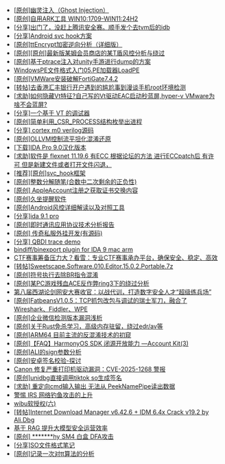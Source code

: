 + [[原创]幽灵注入（Ghost Injection）](https://bbs.kanxue.com/thread-286307.htm)
+ [[原创]自用ARK工具 WIN10:1709-WIN11:24H2](https://bbs.kanxue.com/thread-286026.htm)
+ [[分享]出门了，没赶上腾讯安全赛。顺手发个去tvm后的idb](https://bbs.kanxue.com/thread-286260.htm)
+ [[分享]Android svc hook方案](https://bbs.kanxue.com/thread-286308.htm)
+ [[原创]ttEncrypt加密逆向分析（详细版）](https://bbs.kanxue.com/thread-286273.htm)
+ [[原创][原创]最新版某姆会员商店的某T盾风控分析与绕过](https://bbs.kanxue.com/thread-286243.htm)
+ [[原创]基于ptrace注入对unity手游进行dump的方案](https://bbs.kanxue.com/thread-286222.htm)
+ [WindowsPE文件格式入门05.PE加载器LoadPE](https://bbs.kanxue.com/thread-286329.htm)
+ [[原创]VMWare安装破解FortiGate7.4.2](https://bbs.kanxue.com/thread-284794.htm)
+ [[转帖]去香港汇丰银行开户遇到的尴尬事到漫谈手机root环境检测](https://bbs.kanxue.com/thread-285754.htm)
+ [[求助]如何隐藏Vt特征?自己写的Vt驱动EAC启动秒蓝屏,hyper-v VMware为啥不会蓝屏?](https://bbs.kanxue.com/thread-274444.htm)
+ [[分享]一个基于 VT 的调试器](https://bbs.kanxue.com/thread-286110.htm)
+ [[原创]简单利用_CSR_PROCESS结构枚举出进程](https://bbs.kanxue.com/thread-286312.htm)
+ [[分享] cortex m0  verilog源码](https://bbs.kanxue.com/thread-286331.htm)
+ [[原创]OLLVM控制流平坦化混淆还原](https://bbs.kanxue.com/thread-286151.htm)
+ [[下载]IDA Pro 9.0汉化版本](https://bbs.kanxue.com/thread-286332.htm)
+ [[求助]软件是 flexnet 11.19.6 有ECC 根据论坛的方法 进行ECCpatch后 有许可 但是新建文件或者打开文件闪退，](https://bbs.kanxue.com/thread-284416.htm)
+ [[推荐][原创]svc_hook框架](https://bbs.kanxue.com/thread-284713.htm)
+ [[原创]整数分解随笔(合数中二次剩余的正负性)](https://bbs.kanxue.com/thread-286333.htm)
+ [[原创] AppleAccount注册之获取证书交换内容](https://bbs.kanxue.com/thread-285944.htm)
+ [[原创]久坐提醒软件](https://bbs.kanxue.com/thread-286234.htm)
+ [[原创]Android风控详细解读以及对照工具](https://bbs.kanxue.com/thread-286120.htm)
+ [[分享]ida 9.1 pro](https://bbs.kanxue.com/thread-285999.htm)
+ [[原创]即时通讯应用协议技术分析报告](https://bbs.kanxue.com/thread-286327.htm)
+ [[原创] 传奇私服外挂开发(有源码)](https://bbs.kanxue.com/thread-285681.htm)
+ [[分享] QBDI trace demo](https://bbs.kanxue.com/thread-285857.htm)
+ [bindiff/binexport plugin for IDA 9 mac arm](https://bbs.kanxue.com/thread-283322.htm)
+ [CTF赛事筹备压力大？看雪：专业CTF赛事承办平台，确保安全、稳定、高效](https://bbs.kanxue.com/thread-286340.htm)
+ [[转帖]Sweetscape.Software.010.Editor.15.0.2.Portable.7z](https://bbs.kanxue.com/thread-286309.htm)
+ [[原创]符号执行去除BR指令混淆](https://bbs.kanxue.com/thread-280737.htm)
+ [[原创]某PC游戏残血ACE反作弊ring3下的绕过分析](https://bbs.kanxue.com/thread-284667.htm)
+ [第八届西湖论剑网安大赛收官：以战代训，打造数字安全人才“超级练兵场”](https://bbs.kanxue.com/thread-286342.htm)
+ [[原创]FatbeansV1.0.5：TCP抓包改包与调试的瑞士军刀，融合了Wireshark、Fiddler、WPE](https://bbs.kanxue.com/thread-284571.htm)
+ [[原创]企业微信检测版本漏洞浅析](https://bbs.kanxue.com/thread-284796.htm)
+ [[原创]关于Rust免杀学习，高级内存驻留，绕过edr/av等](https://bbs.kanxue.com/thread-286302.htm)
+ [[原创]ARM64 目前主流的反混淆技术的初窥](https://bbs.kanxue.com/thread-285567.htm)
+ [[原创]【FAQ】HarmonyOS SDK 闭源开放能力 —Account Kit(3)](https://bbs.kanxue.com/thread-286347.htm)
+ [[原创]ALI的sign参数分析](https://bbs.kanxue.com/thread-284292.htm)
+ [[原创]安卓签名校验-探讨](https://bbs.kanxue.com/thread-285647.htm)
+ [Canon 修复严重打印机驱动漏洞：CVE-2025-1268 警报](https://bbs.kanxue.com/thread-286346.htm)
+ [[原创]unidbg直接调用tiktok so生成签名](https://bbs.kanxue.com/thread-285623.htm)
+ [[求助] 重定向cmd输入输出 无法从 PeekNamePipe读出数据](https://bbs.kanxue.com/thread-286345.htm)
+ [警惕 IRS 网络钓鱼攻击的上升](https://bbs.kanxue.com/thread-286344.htm)
+ [wibu软授权(六)](https://bbs.kanxue.com/thread-276310.htm)
+ [[转帖]Internet Download Manager v6.42.6 + IDM 6.4x Crack v19.2 by Ali.Dbg](https://bbs.kanxue.com/thread-281044.htm)
+ [基于 RAG 提升大模型安全运营效率](https://bbs.kanxue.com/thread-286349.htm)
+ [[原创] *******hy SM4 白盒 DFA攻击](https://bbs.kanxue.com/thread-285313.htm)
+ [[分享]SO文件格式笔记](https://bbs.kanxue.com/thread-286352.htm)
+ [[原创]记录一次对tt算法的分析](https://bbs.kanxue.com/thread-285955.htm)
